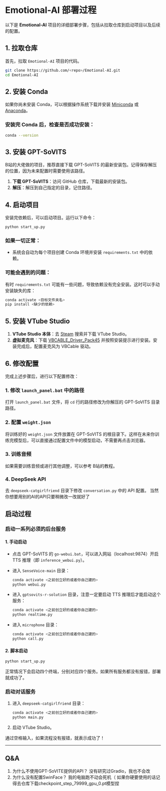 # Emotional-AI 部署过程

以下是 **Emotional-AI** 项目的详细部署步骤，包括从拉取仓库到启动项目以及后续的配置。

## 1. 拉取仓库

首先，拉取 `Emotional-AI` 项目的代码。

```bash
git clone https://github.com/<repo>/Emotional-AI.git
cd Emotional-AI
```

## 2. 安装 Conda

如果你尚未安装 Conda，可以根据操作系统下载并安装 [Miniconda](https://docs.conda.io/en/latest/miniconda.html) 或 [Anaconda](https://www.anaconda.com/products/individual)。

### 安装完 Conda 后，检查是否成功安装：

```bash
conda --version
```

## 3. 安装 GPT-SoVITS

B站的大佬做的项目，推荐直接下载 GPT-SoVITS 的最新安装包。记得保存解压的位置，因为未来配置时需要使用该路径。

1. **下载 GPT-SoVITS**：访问 GitHub 仓库，下载最新的安装包。
2. **解压**：解压到自己指定的目录，记住路径。

## 4. 启动项目

安装完依赖后，可以启动项目。运行以下命令：

```bash
python start_up.py
```

### 如果一切正常：

- 系统会自动为每个项目创建 Conda 环境并安装 `requirements.txt` 中的依赖。
  
### 可能会遇到的问题：

有时 `requirements.txt` 可能有一些问题，导致依赖没有完全安装。这时可以手动安装缺失的库：

```bash
conda activate <目标文件夹名>
pip install <缺少的依赖>
```

## 5. 安装 VTube Studio

1. **VTube Studio 本体**：去 [Steam](https://store.steampowered.com/) 搜索并下载 VTube Studio。
2. **虚拟麦克风**：下载 [VBCABLE_Driver_Pack45](https://www.vb-cable.com/) 并按照安装提示进行安装。安装完成后，配置麦克风为 VBCable 驱动。

## 6. 修改配置

完成上述步骤后，进行以下配置修改：

### 1. 修改 `launch_panel.bat` 中的路径

打开 `launch_panel.bat` 文件，将 `cd` 行的路径修改为你解压的 GPT-SoVITS 目录路径。

### 2. 配置 `weight.json`

将训练好的 `weight.json` 文件放置在 GPT-SoVITS 的根目录下。这样在未来你训练完模型后，可以直接通过配置文件中的模型启动，不需要再点击浏览器。

### 3. 训练音频

如果需要训练音频或进行其他调整，可以参考 B站的教程。

### 4. DeepSeek API

去 `deepseek-catgirlfriend` 目录下修改 `conversation.py` 中的 API 配置。
当然你想要用别的AI的API只要稍微改一改就好了

## 启动过程

### 启动一系列必须的后台服务

#### 1. 手动启动

- 点击 GPT-SoVITS 的 `go-webui.bat`，可以进入网站（localhost:9874）开启 TTS 推理（即 `inference_webui.py`）。
- 进入 `SenseVoice-main` 目录：

  ```bash
  conda activate <之前创立好的或者你自己建的>
  python webui.py
  ```

- 进入 `gptsovits-r-solution` 目录，注意一定要启动 TTS 推理后才能启动这个服务：

  ```bash
  conda activate <之前创立好的或者你自己建的>
  python realtime.py
  ```

- 进入 `microphone` 目录：

  ```bash
  conda activate <之前创立好的或者你自己建的>
  python call.py
  ```

#### 2. 脚本启动

```bash
python start_up.py
```

正常情况下会启动四个终端，分别对应四个服务。如果所有服务都没有报错，部署就成功了。

### 启动对话服务

1. 进入 `deepseek-catgirlfriend` 目录：

   ```bash
   conda activate <之前创立好的或者你自己建的>
   python main.py
   ```
   
2. 启动 VTube Studio。

通过空格输入，如果流程没有报错，就表示成功了！

---


## Q&A
1. 为什么不使用GPT-SoVITE提供的API？
   没有研究过Gradio，我也不会改
2. 为什么没有配置SwinFace？
   我的电脑跑不动会死机（
   如果你硬要使用的话记得去仓库下载checkpoint_step_79999_gpu_0.pt模型捏
